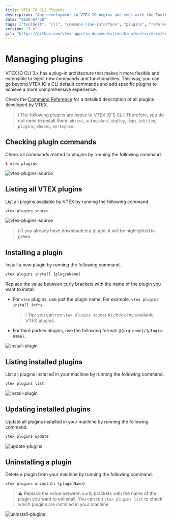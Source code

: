 ```yaml
---
title: VTEX IO CLI Plugins
description: "Any development in VTEX IO begins and ends with the Toolbelt, our CLI (Command Line Interface). Learn all the necessary plugins to develop in the platform."
date: "2020-07-28"
tags: ["toolbelt", "cli", "command-line-interface", "plugins", "reference"]
version: "3.x"
git: "https://github.com/vtex-apps/io-documentation/blob/master/docs/en/Recipes/development/vtex-io-cli-plugins.md"
---
```



# Managing plugins

VTEX IO CLI 3.x has a plug-in architecture that makes it more flexible and extensible to inject new commands and functionalities. This way, you can go beyond VTEX IO's CLI default commands and add specific plugins to achieve a more comprehensive experience.

Check the [Command Reference](https://developers.vtex.com/vtex-developer-docs/docs/vtex-io-documentation-vtex-io-cli-command-reference#plugins) for a detailed description of all plugins developed by VTEX.

>ℹ️ The following plugins are native to VTEX IO'S CLI. Therefore, you do not need to install them:  `abtest`, `autoupdate`, `deploy`, `deps`, `edition`, `plugins`, `whoami`, `workspace`. 

## Checking plugin commands

Check all commands related to plugins by running the following command.

```shell
$ vtex plugins
```

![vtex-plugins-source](https://raw.githubusercontent.com/vtex-apps/io-documentation/master/docs/en/Recipes/development/Media/vtex-plugins.png)

## Listing all VTEX plugins

List all plugins available by VTEX by running the following command.

```sh
vtex plugins source
```

![vtex-plugins-source](https://raw.githubusercontent.com/vtex-apps/io-documentation/master/docs/en/Recipes/development/Media/vtex-plugins-source.png)

>ℹ️ If you already have downloaded a plugin, it will be highlighted in green.

## Installing a plugin

Install a new plugin by running the following command.

```sh
vtex plugins install {pluginName}
```

Replace the value between curly brackets with the name of the plugin you want to install. 

- For `vtex` plugins, use just the plugin name. For example, `vtex plugins install infra`. 
  
  >ℹ️ Tip: you can run `vtex plugins source` to check the available VTEX plugins.

- For third parties plugins, use the following format: `@{org-name}/{plugin-name}`.

![install-plugin](https://raw.githubusercontent.com/vtex-apps/io-documentation/master/docs/en/Recipes/development/Media/vtex-plugins-install.png)

## Listing installed plugins

List all plugins installed in your machine by running the following command.

```sh
vtex plugins list
```

![install-plugin](https://raw.githubusercontent.com/vtex-apps/io-documentation/master/docs/en/Recipes/development/Media/vtex-plugins-list.png)

## Updating installed plugins

Update all plugins installed in your machine by running the following command.

```sh
vtex plugins update
```

![update-plugins](https://raw.githubusercontent.com/vtex-apps/io-documentation/master/docs/en/Recipes/development/Media/vtex-plugins-update.png)

## Uninstalling a plugin

Delete a plugin from your machine by running the following command.

```sh
vtex plugins uninstall {pluginName}
```

>⚠️ Replace the value between curly brackets with the name of the plugin you want to uninstall. You can run `vtex plugins list` to check which plugins are installed in your machine.

![uninstall-plugins](https://raw.githubusercontent.com/vtex-apps/io-documentation/master/docs/en/Recipes/development/Media/vtex-plugins-uninstall.png)
